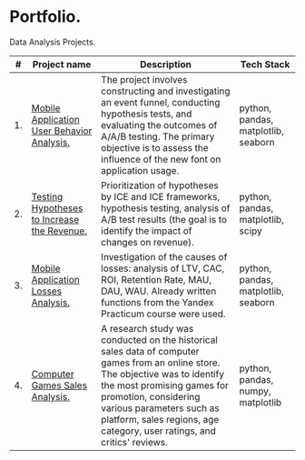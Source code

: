 # Portfolio.
Data Analysis Projects.

| #  | Project name                                                                                                                                                                                                      | Description                                                                                                                                                                                                                                   | Tech Stack                                |
|----|-----------------------------------------------------------------------------------------------------------------------------------------------------------------------------------------------------------------------|--------------------------------------------------------------------------------------------------------------------------------------------------------------------------------------------------------------------------------------------|-------------------------------------|
| 1. | [Mobile Application User Behavior Analysis.](https://github.com/D-A-Y8/Portfolio/blob/main/Users%20behavior%20analysis/Mobile%20application%20users%20behavior%20analysis.ipynb)                           | The project involves constructing and investigating an event funnel, conducting hypothesis tests, and evaluating the outcomes of A/A/B testing. The primary objective is to assess the influence of the new font on application usage.                                                                     | python, pandas, matplotlib, seaborn |
| 2. | [Testing Hypotheses to Increase the Revenue.](https://github.com/D-A-Y8/Portfolio/blob/main/Testing%20hypotheses/Testing%20hypotheses%20to%20increase%20the%20revenue%20of%20an%20online%20store.ipynb) | Prioritization of hypotheses by ICE and ICE frameworks, hypothesis testing, analysis of A/B test results (the goal is to identify the impact of changes on revenue).                                                                                             | python, pandas, matplotlib, scipy   |
| 3. | [Mobile Application Losses Analysis.](https://github.com/D-A-Y8/Portfolio/blob/main/Mobile%20application%20losses%20analysis/Mobile%20application%20losses%20analysis.ipynb)                                        | Investigation of the causes of losses: analysis of LTV, CAC, ROI, Retention Rate, MAU, DAU, WAU. Already written functions from the Yandex Practicum course were used.                                                                  | python, pandas, matplotlib, seaborn |
| 4. | [Computer Games Sales Analysis.](https://github.com/D-A-Y8/Portfolio/blob/main/Computer%20games%20sales%20analysis/Computer%20games%20sales%20analysis.ipynb)                                    | A research study was conducted on the historical sales data of computer games from an online store. The objective was to identify the most promising games for promotion, considering various parameters such as platform, sales regions, age category, user ratings, and critics' reviews.  | python, pandas, numpy, matplotlib   |
